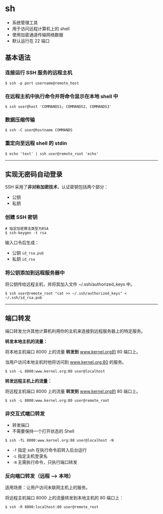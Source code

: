 # sh
 
- 系统管理工具
- 用于访问远程计算机上的 shell
- 使用加密通道传输网络数据
- 默认运行在 22 端口
 
## 基本语法
 
### 连接运行 SSH 服务的远程主机
 
```
$ ssh -p port username@remote_host
```
 
### 在远程主机中执行命令并将命令显示在本地 shell 中
 
```
$ ssh user@host 'COMMANDS1; COMMANDS2, COMMANDS3'
```
 
### 数据压缩传输
 
```
$ ssh -C user@hostname COMMANDS
```
 
### 重定向至远程 shell 的 stdin
 
```
$ echo 'text' | ssh user@remote_root 'echo'
```

----

## 实现无密码自动登录

SSH 采用了**非对称加密技术**，认证密钥包括两个部分：

- 公钥
- 私钥

### 创建 SSH 密钥

```
# 指定加密算法类型为RSA
$ ssh-keygen -t rsa
```

输入口令后生成：

- 公钥 `id_rsa.pub`
- 私钥 `id_rsa`

### 将公钥添加到远程服务器中

将公钥传给远程主机，并将其加入文件 ~/.ssh/authorized_keys 中。

```
$ ssh user@remote_root "cat >> ~/.ssh/authorized_keys" < ~/.ssh/id_rsa.pub
```

----

## 端口转发

端口转发允许其他计算机利用你的主机来连接到远程服务器上的特定服务。

**转发本地主机的流量：**

将本地主机端口 8000 上的流量 **转发到** www.kernel.org的 80 端口上。

当用户访问本地主机时他将访问到 www.kernel.org:80 的服务。

```
$ ssh -L 8000:www.kernel.org:80 user@localhost
```

**转发远程主机上的流量：**

将远程主机端口 8000 上的流量 **转发到** www.kernel.org的 80 端口上。

```
$ ssh -L 8000:www.kernel.org:80 user@remote_root
```

### 非交互式端口转发

- 转发端口
- 不需要保持一个打开状态的 Shell

```
$ ssh -fL 8000:www.kernel.org:80 user@localhost -N
```

- `-f` 指定 ssh 在执行命令前转入后台运行
- `-L` 指定主机登录名
- `-N` 无需执行命令，只执行端口转发

### 反向端口转发（远程 --> 本地）

适用场景：让用户访问未联网主机上的服务。

将远程主机端口 8000 上的流量转发到本地主机的 80 端口上：

```
$ ssh -R 8000:localhost:80 user@remote_root
```



 

 
 
